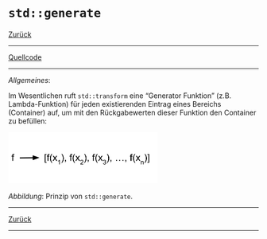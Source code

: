 ﻿# `std::generate`

[Zurück](../../Readme.md)

---

[Quellcode](Generate.cpp)

---

*Allgemeines*:

Im Wesentlichen ruft `std::transform` eine &ldquo;Generator Funktion&rdquo; (z.B. Lambda-Funktion)
für jeden existierenden Eintrag eines Bereichs (Container) auf,
um mit den Rückgabewerten dieser Funktion den Container zu befüllen:

<img src="cpp_generate.svg" width="300">

*Abbildung*: Prinzip von `std::generate`.

---

[Zurück](../../Readme.md)

---
